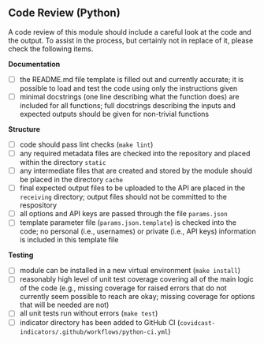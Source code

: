 ## Code Review (Python)

A code review of this module should include a careful look at the code and the
output. To assist in the process, but certainly not in replace of it, please
check the following items.

**Documentation**

- [ ] the README.md file template is filled out and currently accurate; it is
possible to load and test the code using only the instructions given
- [ ] minimal docstrings (one line describing what the function does) are
included for all functions; full docstrings describing the inputs and expected
outputs should be given for non-trivial functions

**Structure**

- [ ] code should pass lint checks (`make lint`)
- [ ] any required metadata files are checked into the repository and placed
within the directory `static`
- [ ] any intermediate files that are created and stored by the module should
be placed in the directory `cache`
- [ ] final expected output files to be uploaded to the API are placed in the
`receiving` directory; output files should not be committed to the respository
- [ ] all options and API keys are passed through the file `params.json`
- [ ] template parameter file (`params.json.template`) is checked into the
code; no personal (i.e., usernames) or private (i.e., API keys) information is
included in this template file

**Testing**

- [ ] module can be installed in a new virtual environment (`make install`)
- [ ] reasonably high level of unit test coverage covering all of the main logic
of the code (e.g., missing coverage for raised errors that do not currently seem
possible to reach are okay; missing coverage for options that will be needed are
not)
- [ ] all unit tests run without errors (`make test`)
- [ ] indicator directory has been added to GitHub CI
(`covidcast-indicators/.github/workflows/python-ci.yml`)
